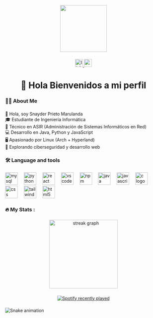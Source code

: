<div align="center">
  <img height="150" src="https://media.tenor.com/FpaDM99g9BUAAAAC/courage-the-cowardly-dog-coding.gif"  />
</div>

###

<div align="center">
  <a href="www.linkedin.com/in/snayder-marulanda" target="_blank">
    <img src="https://img.shields.io/static/v1?message=LinkedIn&logo=linkedin&label=&color=0077B5&logoColor=purple&labelColor=&style=for-the-badge" height="25" alt="linkedin logo"  />
  </a>
  <a href="iwanehu@gmail.com" target="_blank">
    <img src="https://img.shields.io/static/v1?message=Gmail&logo=gmail&label=&color=D14836&logoColor=white&labelColor=&style=for-the-badge" height="25" alt="gmail logo"  />
  </a>
</div>

###

<h1 align="center">👋 Hola Bienvenidos a mi perfil</h1>

###

<h3 align="left">👩‍💻  About Me</h3>

###

<p align="left">👋 Hola, soy Snayder Prieto Marulanda<br>🎓 Estudiante de Ingeniería Informática  <br>🔧 Técnico en ASIR (Administración de Sistemas Informáticos en Red)  <br>💻 Desarrollo en Java, Python y JavaScript  <br>🖥️ Apasionado por Linux (Arch + Hyperland)  <br>🚀 Explorando ciberseguridad y desarrollo web</p>

###

<h3 align="left">🛠 Language and tools</h3>

###

<div align="left">
  <img src="https://cdn.jsdelivr.net/gh/devicons/devicon/icons/mysql/mysql-original.svg" height="40" alt="mysql logo"  />
  <img width="12" />
  <img src="https://cdn.jsdelivr.net/gh/devicons/devicon/icons/python/python-original.svg" height="40" alt="python logo"  />
  <img width="12" />
  <img src="https://cdn.jsdelivr.net/gh/devicons/devicon/icons/react/react-original.svg" height="40" alt="react logo"  />
  <img width="12" />
  <img src="https://cdn.jsdelivr.net/gh/devicons/devicon/icons/vscode/vscode-original.svg" height="40" alt="vscode logo"  />
  <img width="12" />
  <img src="https://cdn.jsdelivr.net/gh/devicons/devicon/icons/npm/npm-original-wordmark.svg" height="40" alt="npm logo"  />
  <img width="12" />
  <img src="https://cdn.jsdelivr.net/gh/devicons/devicon/icons/java/java-original.svg" height="40" alt="java logo"  />
  <img width="12" />
  <img src="https://cdn.jsdelivr.net/gh/devicons/devicon/icons/javascript/javascript-original.svg" height="40" alt="javascript logo"  />
  <img width="12" />
  <img src="https://cdn.jsdelivr.net/gh/devicons/devicon/icons/c/c-original.svg" height="40" alt="c logo"  />
  <img width="12" />
  <img src="https://cdn.jsdelivr.net/gh/devicons/devicon/icons/css3/css3-original.svg" height="40" alt="css logo"  />
  <img width="12" />
  <img src="https://cdn.jsdelivr.net/gh/devicons/devicon/icons/tailwindcss/tailwindcss-original-wordmark.svg" height="40" alt="tailwindcss logo"  />
  <img width="12" />
  <img src="https://cdn.jsdelivr.net/gh/devicons/devicon/icons/html5/html5-original.svg" height="40" alt="html5 logo"  />
</div>

###

<h3 align="left">🔥   My Stats :</h3>

###

<div align="center">
  <img src="https://streak-stats.demolab.com?user=iwanehu&locale=en&mode=daily&theme=dark&hide_border=false&border_radius=5&order=3" height="220" alt="streak graph"  />
</div>

###

<div align="center">
  <a href="https://open.spotify.com/user/spriemar">
    <img src="https://spotify-recently-played-readme.vercel.app/api?user=spriemar&count=5" alt="Spotify recently played"  />
  </a>
</div>

###

<img src="https://raw.githubusercontent.com/iwanehu/iwanehu/output/snake.svg" alt="Snake animation" />

###
